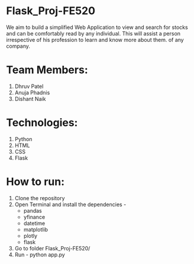 # Flask_Proj-FE520
We aim to build a simplified Web Application to view and search for stocks and can be comfortably read by any individual. This will assist a person irrespective of his profession to learn and know more about them. 
of any company.

# Team Members:
1. Dhruv Patel
2. Anuja Phadnis
3. Dishant Naik

# Technologies:
1. Python
2. HTML
3. CSS
4. Flask

# How to run:
1. Clone the repository
2. Open Terminal and install the dependencies - 
   - pandas
   - yfinance
   - datetime
   - matplotlib
   - plotly
   - flask
3. Go to folder Flask_Proj-FE520/
4. Run - python app.py
